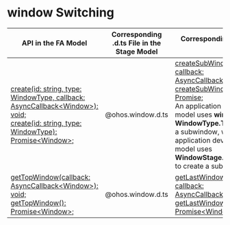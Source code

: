 # window Switching


  | API in the FA Model| Corresponding .d.ts File in the Stage Model| Corresponding API in the Stage Model| 
| -------- | -------- | -------- |
| [create(id: string, type: WindowType, callback: AsyncCallback&lt;Window&gt;): void;](../reference/apis-arkui/js-apis-window.md#windowcreatedeprecated)<br>[create(id: string, type: WindowType): Promise&lt;Window&gt;;](../reference/apis-arkui/js-apis-window.md#windowcreatedeprecated-1) | \@ohos.window.d.ts | [createSubWindow(name: string, callback: AsyncCallback&lt;Window&gt;): void;](../reference/apis-arkui/js-apis-window.md#createsubwindow9)<br>[createSubWindow(name: string): Promise;](../reference/apis-arkui/js-apis-window.md#createsubwindow9-1)<br>An application developed on the FA model uses **window.create(id, WindowType.TYPE_APP)** to create a subwindow, whereas an application developed on the stage model uses **WindowStage.CreateSubWindow()** to create a subwindow.|
| [getTopWindow(callback: AsyncCallback&lt;Window&gt;): void;](../reference/apis-arkui/js-apis-window.md#windowgettopwindowdeprecated)<br>[getTopWindow(): Promise&lt;Window&gt;;](../reference/apis-arkui/js-apis-window.md#windowgettopwindowdeprecated-1) | \@ohos.window.d.ts | [getLastWindow(ctx: BaseContext, callback: AsyncCallback&lt;Window&gt;): void;](../reference/apis-arkui/js-apis-window.md#windowgetlastwindow9)<br>[getLastWindow(ctx: BaseContext): Promise&lt;Window&gt;;](../reference/apis-arkui/js-apis-window.md#windowgetlastwindow9-1) |
